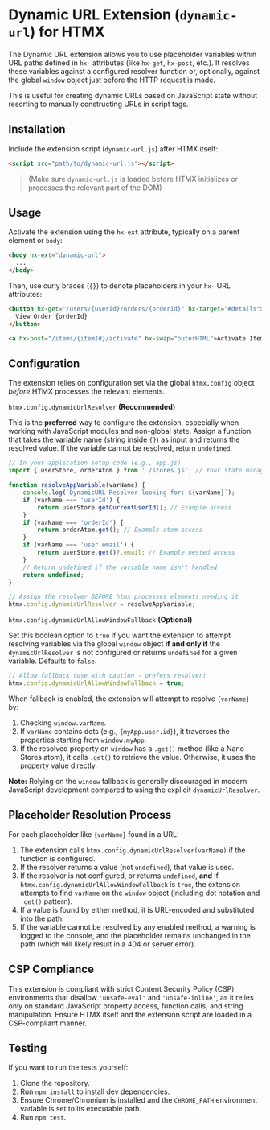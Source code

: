 # Dynamic URL Extension (`dynamic-url`) for HTMX

The Dynamic URL extension allows you to use placeholder variables within URL paths defined in `hx-` attributes (like `hx-get`, `hx-post`, etc.). It resolves these variables against a configured resolver function or, optionally, against the global `window` object just before the HTTP request is made.

This is useful for creating dynamic URLs based on JavaScript state without resorting to manually constructing URLs in script tags.

## Installation

Include the extension script (`dynamic-url.js`) after HTMX itself:

```html
<script src="path/to/dynamic-url.js"></script>
```

> (Make sure `dynamic-url.js` is loaded before HTMX initializes or processes the relevant part of the DOM)


## Usage
Activate the extension using the `hx-ext` attribute, typically on a parent element or `body`:

```html
<body hx-ext="dynamic-url">
  ...
</body>
```
Then, use curly braces (`{}`) to denote placeholders in your `hx-` URL attributes:

```html
<button hx-get="/users/{userId}/orders/{orderId}" hx-target="#details">
  View Order {orderId}
</button>

<a hx-post="/items/{itemId}/activate" hx-swap="outerHTML">Activate Item</a>
```

## Configuration

The extension relies on configuration set via the global `htmx.config` object *before* HTMX processes the relevant elements.

`htmx.config.dynamicUrlResolver` **(Recommended)**

This is the **preferred** way to configure the extension, especially when working with JavaScript modules and non-global state. Assign a function that takes the variable name (string inside `{}`) as input and returns the resolved value. If the variable cannot be resolved, return `undefined`.

```js
// In your application setup code (e.g., app.js)
import { userStore, orderAtom } from './stores.js'; // Your state management

function resolveAppVariable(varName) {
    console.log(`DynamicURL Resolver looking for: ${varName}`);
    if (varName === 'userId') {
        return userStore.getCurrentUserId(); // Example access
    }
    if (varName === 'orderId') {
        return orderAtom.get(); // Example atom access
    }
    if (varName === 'user.email') {
        return userStore.get()?.email; // Example nested access
    }
    // Return undefined if the variable name isn't handled
    return undefined;
}

// Assign the resolver BEFORE htmx processes elements needing it
htmx.config.dynamicUrlResolver = resolveAppVariable;
```

`htmx.config.dynamicUrlAllowWindowFallback` **(Optional)**

Set this boolean option to `true` if you want the extension to attempt resolving variables via the global `window` object **if and only if** the `dynamicUrlResolver` is not configured or returns `undefined` for a given variable. Defaults to `false`.

```js
// Allow fallback (use with caution - prefers resolver)
htmx.config.dynamicUrlAllowWindowFallback = true;
```

When fallback is enabled, the extension will attempt to resolve `{varName}` by:

1. Checking `window.varName`.
2. If `varName` contains dots (e.g., `{myApp.user.id}`), it traverses the properties starting from `window.myApp`.
3. If the resolved property on `window` has a `.get()` method (like a Nano Stores atom), it calls `.get()` to retrieve the value. Otherwise, it uses the property value directly.

**Note:** Relying on the `window` fallback is generally discouraged in modern JavaScript development compared to using the explicit `dynamicUrlResolver`.

## Placeholder Resolution Process
For each placeholder like `{varName}` found in a URL:

1. The extension calls `htmx.config.dynamicUrlResolver(varName)` if the function is configured.
2. If the resolver returns a value (not `undefined`), that value is used.
3. If the resolver is not configured, or returns `undefined`, **and** if `htmx.config.dynamicUrlAllowWindowFallback` is `true`, the extension attempts to find `varName` on the `window` object (including dot notation and `.get()` pattern).
4. If a value is found by either method, it is URL-encoded and substituted into the path.
5. If the variable cannot be resolved by any enabled method, a warning is logged to the console, and the placeholder remains unchanged in the path (which will likely result in a 404 or server error).

## CSP Compliance

This extension is compliant with strict Content Security Policy (CSP) environments that disallow `'unsafe-eval'` and `'unsafe-inline'`, as it relies only on standard JavaScript property access, function calls, and string manipulation. Ensure HTMX itself and the extension script are loaded in a CSP-compliant manner.

## Testing

If you want to run the tests yourself:

1. Clone the repository.
2. Run `npm install` to install dev dependencies.
3. Ensure Chrome/Chromium is installed and the `CHROME_PATH` environment variable is set to its executable path.
4. Run `npm test`.
